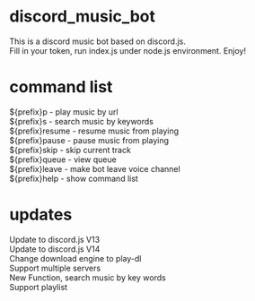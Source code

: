 # discord_music_bot
This is a discord music bot based on discord.js.<br>
Fill in your token, run index.js under node.js environment. Enjoy!
# command list
${prefix}p - play music by url<br>
${prefix}s - search music by keywords<br>
${prefix}resume - resume music from playing<br>
${prefix}pause - pause music from playing<br>
${prefix}skip - skip current track<br>
${prefix}queue - view queue<br>
${prefix}leave - make bot leave voice channel<br>
${prefix}help - show command list
# updates
Update to discord.js V13<br>
Update to discord.js V14<br>
Change download engine to play-dl<br>
Support multiple servers<br>
New Function, search music by key words<br>
Support playlist
